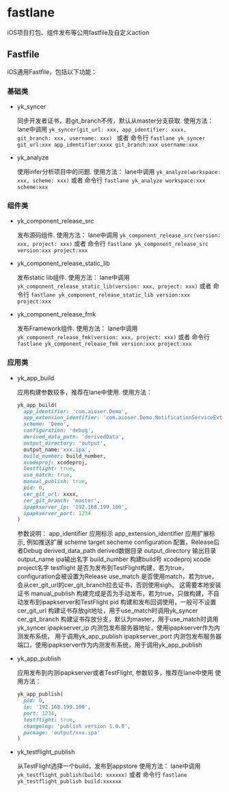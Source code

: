 # fastlane
iOS项目打包、组件发布等公用fastfile及自定义action

## Fastfile

iOS通用Fastfile，包括以下功能：

### 基础类

- yk_syncer 

	同步开发者证书，若git_branch不传，默认从master分支获取.
	使用方法：
	lane中调用 `yk_syncer(git_url: xxx, app_identifier: xxxx, git_branch: xxx, username: xxx) `
	或者
	命令行 `fastlane yk_syncer git_url:xxx app_identifier:xxxx git_branch:xxx username:xxx`

- yk_analyze 

	使用infer分析项目中的问题.
	使用方法： 
	lane中调用 `yk_analyze(workspace: xxx, scheme: xxx)`
	或者
	命令行 `fastlane yk_analyze workspace:xxx scheme:xxx`

### 组件类

- yk_component_release_src 

	发布源码组件.
	使用方法：
	lane中调用 `yk_component_release_src(version: xxx, project: xxx)`
	或者
	命令行 `fastlane yk_component_release_src version:xxx project:xxx`

- yk_component_release_static_lib 

	发布static lib组件.
	使用方法：
	lane中调用 `yk_component_release_static_lib(version: xxx, project: xxx)`
	或者
	命令行 `fastlane yk_component_release_static_lib version:xxx project:xxx`

- yk_component_release_fmk 

	发布Framework组件.
	使用方法：
	lane中调用 `yk_component_release_fmk(version: xxx, project: xxx)`
	或者
	命令行 `fastlane yk_component_release_fmk version:xxx project:xxx`

### 应用类

- yk_app_build 

	应用构建参数较多，推荐在lane中使用.
	使用方法：
	```ruby
    yk_app_build(
      app_identifier: 'com.aioser.Demo',
      app_extension_identifier: 'com.aioser.Demo.NotificationServiceExtension',
      scheme: 'Demo',
      configuration: 'debug',
      derived_data_path: 'derivedData',
      output_directory: 'output',
      output_name:'xxx.ipa',
      build_number: build_number,
      xcodeproj: xcodeproj,
      testflight: true,
      use_match: true,
      manual_publish: true,
      pid: 0,
      cer_git_url: xxxx,
      cer_git_branch: 'master',
      ipapkserver_ip: '192.168.199.100',
      ipapkserver_port: 1234
    )
	```

	参数说明：
	app_identifier 应用标示
	app_extension_identifier 应用扩展标示, 例如推送扩展
	scheme target secheme
	configuration 配置，Release后者Debug
	derived_data_path derived数据目录
	output_directory 输出目录
	output_name ipa输出名字
	build_number 构建build号
	xcodeproj xcode project名字
	testflight 是否为发布到TestFlight构建，若为true，configuration会被设置为Release
	use_match 是否使用match，若为true， 会从cer_git_url的cer_git_branch拉去证书，否则使用sigh， 这需要本地安装证书
	manual_publish 构建完成是否为手动发布，若为true，只做构建，不自动发布到ipapkserver和TestFlight
	pid 构建和发布回调使用，一般可不设置
	cer_git_url 构建证书存放git地址，用于use_match时调用yk_syncer
	cer_git_branch 构建证书存放分支，默认为master，用于use_match时调用yk_syncer
	ipapkserver_ip 内测包发布服务器地址，使用ipapkserver作为内测发布系统， 用于调用yk_app_publish
	ipapkserver_port 内测包发布服务器端口，使用ipapkserver作为内测发布系统，用于调用yk_app_publish

- yk_app_publish 

	应用发布到内测ipapkserver或者TestFlight, 参数较多，推荐在lane中使用
	使用方法：
	```ruby
	yk_app_publish(
      pid: 0,
      ip: '192.168.199.100',
      port: 1234,
      testflight: true, 
      changelog: 'publish version 1.0.0',
      package: 'output/xxx.ipa' 
    )
    ```

- yk_testflight_publish

	从TestFlight选择一个build，发布到appstore
	使用方法：
	lane中调用 `yk_testflight_publish(build: xxxxxx)`
	或者
	命令行 `fastlane yk_testflight_publish build:xxxxxx`

